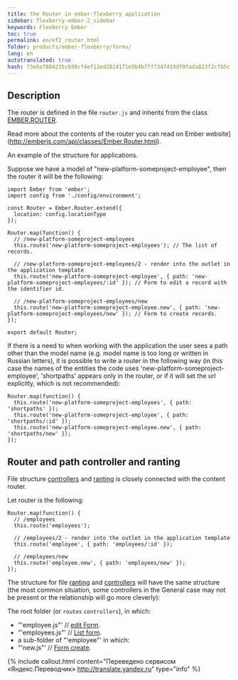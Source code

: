 ```yaml
---
title: the Router in ember-flexberry application
sidebar: flexberry-ember-2_sidebar
keywords: Flexberry Ember
toc: true
permalink: en/ef2_router.html
folder: products/ember-flexberry/forms/
lang: en
autotranslated: true
hash: 73e5a7884235c699cf4ef12ed2824171e5b4b7ff7347419df0fada823f2cfb5c
---
```


## Description

The router is defined in the file `router.js` and inherits from the class [EMBER.ROUTER](http://emberjs.com/api/classes/Ember.Router.html).

Read more about the contents of the router you can read on Ember website](http://emberjs.com/api/classes/Ember.Router.html).

An example of the structure for applications.

Suppose we have a model of "new-platform-someproject-employee", then the router it will be the following:

```
import Ember from 'ember';
import config from './config/environment';

const Router = Ember.Router.extend({
  location: config.locationType
});

Router.map(function() {
  // /new-platform-someproject-employees 
  this.route('new-platform-someproject-employees'); // The list of records. 

  // /new-platform-someproject-employees/2 - render into the outlet in the application template 
  this.route('new-platform-someproject-employee', { path: 'new-platform-someproject-employees/:id' }); // Form to edit a record with the identifier id. 

  // /new-platform-someproject-employees/new 
  this.route('new-platform-someproject-employee.new', { path: 'new-platform-someproject-employees/new' }); // Form to create records. 
});

export default Router;
```

If there is a need to when working with the application the user sees a path other than the model name (e.g. model name is too long or written in Russian letters), it is possible to write a router in the following way (in this case the names of the entities the code uses 'new-platform-someproject-employee', 'shortpaths' appears only in the router, or if it will set the url explicitly, which is not recommended):

```
Router.map(function() {
  this.route('new-platform-someproject-employees', { path: 'shortpaths' });
  this.route('new-platform-someproject-employee', { path: 'shortpaths/:id' });
  this.route('new-platform-someproject-employee.new', { path: 'shortpaths/new' });
});
```

## Router and path controller and ranting

File structure [controllers](ef2_controller.html) and [ranting](ef2_route.html) is closely connected with the content router.

Let router is the following:

```
Router.map(function() {
  // /employees 
  this.route('employees');

  // /employees/2 - render into the outlet in the application template 
  this.route('employee', { path: 'employees/:id' });

  // /employees/new 
  this.route('employee.new', { path: 'employees/new' });
});
```

The structure for file [ranting](ef2_route.html) and [controllers](ef2_controller.html) will have the same structure (the most common situation, some controllers in the General case may not be present or the relationship will go more cleverly):

The root folder (or `routes` `controllers`), in which:

* "'employee.js"' // [edit Form](ef2_edit-form.html).
* "'employees.js"' // [List form](ef2_forms.html).
* a sub-folder of "'employee"' in which:
* "'new.js"' // [Form create](ef2_edit-form.html).



{% include callout.html content="Переведено сервисом «Яндекс.Переводчик» <http://translate.yandex.ru>" type="info" %}